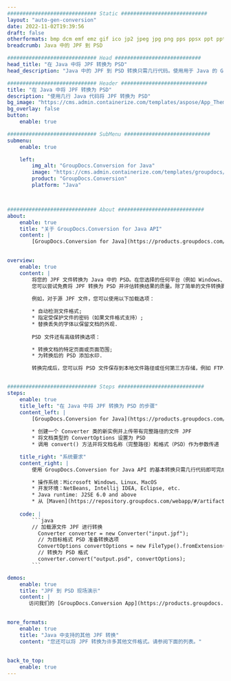 ```yaml
---
############################# Static ############################
layout: "auto-gen-conversion"
date: 2022-11-02T19:39:56
draft: false
otherformats: bmp dcm emf emz gif ico jp2 jpeg jpg png pps ppsx ppt pptx psb psd svg svgz tga tif tiff webp wmf wmz
breadcrumb: Java 中的 JPF 到 PSD

############################# Head ############################
head_title: "在 Java 中将 JPF 转换为 PSD"
head_description: "Java 中的 JPF 到 PSD 转换只需几行代码。使用用于 Java 的 GroupDocs 文档转换 API 转换 160 多种文件格式"

############################# Header ############################
title: "在 Java 中将 JPF 转换为 PSD"
description: "使用几行 Java 代码将 JPF 转换为 PSD"
bg_image: "https://cms.admin.containerize.com/templates/aspose/App_Themes/V3/images/bg/header1.png"
bg_overlay: false
button:
    enable: true

############################# SubMenu ############################
submenu:
    enable: true

    left:
        img_alt: "GroupDocs.Conversion for Java"
        image: "https://cms.admin.containerize.com/templates/groupdocs/images/product-logos/90x90-noborder/groupdocs-conversion-java.png"
        product: "GroupDocs.Conversion"
        platform: "Java"



############################# About ############################
about:
    enable: true
    title: "关于 GroupDocs.Conversion for Java API"
    content: |
        [GroupDocs.Conversion for Java](https://products.groupdocs.com/conversion/java/) 是一种高级文件格式转换 API，用于在 Microsoft Office、OpenDocument、PDF、HTML、电子邮件、CAD 等流行图像和文档格式之间进行转换。只需几行代码即可完成更多工作。本机 API 会自动检测原始文档的格式，并提供许多选项来自定义转换后的文档。除了从文档中提取信息的功能外，它还默认支持将转换结果缓存到本地磁盘。但是，任何类型的缓存存储都可以通过实施适当的接口来支持 - Amazon S3、Dropbox、Google Drive、Windows Azure、Reddis 或任何其他接口。
    

overview:
    enable: true
    content: |
        将您的 JPF 文件转换为 Java 中的 PSD。在您选择的任何平台（例如 Windows、Linux、macOS）上，只需几行 Java 代码。
        您可以尝试免费将 JPF 转换为 PSD 并评估转换结果的质量。除了简单的文件转换脚本外，您还可以尝试更复杂的选项来加载 JPF 源文件并存储 PSD 输出。 
        
        例如，对于源 JPF 文件，您可以使用以下加载选项：

        * 自动检测文件格式;
        * 指定受保护文件的密码（如果文件格式支持）;
        * 替换丢失的字体以保留文档的外观.
        
        PSD 文件还有高级转换选项：

        * 转换文档的特定页面或页面范围;
        * 为转换后的 PSD 添加水印.

        转换完成后，您可以将 PSD 文件保存到本地文件路径或任何第三方存储，例如 FTP、Amazon S3、Google Drive、Dropbox 等。请注意 - 转换 JPF到 PSD，您不需要安装任何额外的软件，例如 MS Office、Open Office、Adobe Acrobat Reader 等。


############################# Steps ############################
steps:
    enable: true
    title_left: "在 Java 中将 JPF 转换为 PSD 的步骤"
    content_left: |
        [GroupDocs.Conversion for Java](https://products.groupdocs.com/conversion/java/) 允许开发人员使用几行代码轻松地将 JPF 文件转换为 PSD。
        
        * 创建一个 Converter 类的新实例并上传带有完整路径的文件 JPF
        * 将文档类型的 ConvertOptions 设置为 PSD
        * 调用 convert() 方法并将文档名称（完整路径）和格式（PSD）作为参数传递

    title_right: "系统要求"
    content_right: |
        使用 GroupDocs.Conversion for Java API 的基本转换只需几行代码即可完成。所有主要平台和操作系统都支持我们的 API。在执行以下代码之前，请确保您的系统上安装了以下先决条件。

        * 操作系统：Microsoft Windows、Linux、MacOS
        * 开发环境：NetBeans, Intellij IDEA, Eclipse, etc.
        * Java runtime: J2SE 6.0 and above
        * 从 [Maven](https://repository.groupdocs.com/webapp/#/artifacts/browse/tree/General/repo/com/groupdocs/groupdocs-conversion) 获取最新的 GroupDocs.Conversion for Java
         
    code: |
        ```java    
        // 加载源文件 JPF 进行转换
          Converter converter = new Converter("input.jpf");
          // 为目标格式 PSD 准备转换选项
          ConvertOptions convertOptions = new FileType().fromExtension("psd").getConvertOptions();
          // 转换为 PSD 格式
          converter.convert("output.psd", convertOptions);
        ```

demos:
    enable: true
    title: "JPF 到 PSD 现场演示"
    content: |
       访问我们的 [GroupDocs.Conversion App](https://products.groupdocs.app/conversion/family) 网站并立即尝试 JPF 到 PSD 转换。免费演示具有以下好处
          

more_formats:
    enable: true
    title: "Java 中支持的其他 JPF 转换"
    content: "您还可以将 JPF 转换为许多其他文件格式。请参阅下面的列表。"
       
       
back_to_top:
    enable: true
---
```


